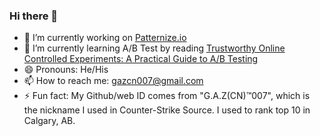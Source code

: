 ### Hi there 👋

- 🔭 I’m currently working on [Patternize.io](https://patternize.github.io/)
- 🌱 I’m currently learning A/B Test by reading [Trustworthy Online Controlled Experiments: A Practical Guide to A/B Testing](https://www.amazon.com/Trustworthy-Online-Controlled-Experiments-Practical)
- 😄 Pronouns: He/His
- 📫 How to reach me: gazcn007@gmail.com
- ⚡ Fun fact: My Github/web ID comes from "G.A.Z(CN)™️007", which is the nickname I used in Counter-Strike Source. I used to rank top 10 in Calgary, AB.

